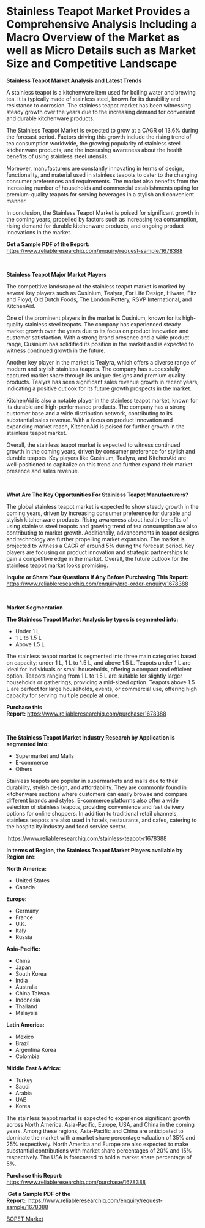 <p><h1>Stainless Teapot Market Provides a Comprehensive Analysis Including a Macro Overview of the Market as well as Micro Details such as Market Size and Competitive Landscape</h1></p><p><strong>Stainless Teapot Market Analysis and Latest Trends</strong></p>
<p><p>A stainless teapot is a kitchenware item used for boiling water and brewing tea. It is typically made of stainless steel, known for its durability and resistance to corrosion. The stainless teapot market has been witnessing steady growth over the years due to the increasing demand for convenient and durable kitchenware products.</p><p>The Stainless Teapot Market is expected to grow at a CAGR of 13.6% during the forecast period. Factors driving this growth include the rising trend of tea consumption worldwide, the growing popularity of stainless steel kitchenware products, and the increasing awareness about the health benefits of using stainless steel utensils.</p><p>Moreover, manufacturers are constantly innovating in terms of design, functionality, and material used in stainless teapots to cater to the changing consumer preferences and requirements. The market also benefits from the increasing number of households and commercial establishments opting for premium-quality teapots for serving beverages in a stylish and convenient manner.</p><p>In conclusion, the Stainless Teapot Market is poised for significant growth in the coming years, propelled by factors such as increasing tea consumption, rising demand for durable kitchenware products, and ongoing product innovations in the market.</p></p>
<p><strong>Get a Sample PDF of the Report:&nbsp;</strong> <a href="https://www.reliableresearchiq.com/enquiry/request-sample/1678388">https://www.reliableresearchiq.com/enquiry/request-sample/1678388</a></p>
<p>&nbsp;</p>
<p><strong>Stainless Teapot Major Market Players</strong></p>
<p><p>The competitive landscape of the stainless teapot market is marked by several key players such as Cusinium, Tealyra, For Life Design, Hiware, Fitz and Floyd, Old Dutch Foods, The London Pottery, RSVP International, and KitchenAid. </p><p>One of the prominent players in the market is Cusinium, known for its high-quality stainless steel teapots. The company has experienced steady market growth over the years due to its focus on product innovation and customer satisfaction. With a strong brand presence and a wide product range, Cusinium has solidified its position in the market and is expected to witness continued growth in the future.</p><p>Another key player in the market is Tealyra, which offers a diverse range of modern and stylish stainless teapots. The company has successfully captured market share through its unique designs and premium quality products. Tealyra has seen significant sales revenue growth in recent years, indicating a positive outlook for its future growth prospects in the market.</p><p>KitchenAid is also a notable player in the stainless teapot market, known for its durable and high-performance products. The company has a strong customer base and a wide distribution network, contributing to its substantial sales revenue. With a focus on product innovation and expanding market reach, KitchenAid is poised for further growth in the stainless teapot market.</p><p>Overall, the stainless teapot market is expected to witness continued growth in the coming years, driven by consumer preference for stylish and durable teapots. Key players like Cusinium, Tealyra, and KitchenAid are well-positioned to capitalize on this trend and further expand their market presence and sales revenue.</p></p>
<p>&nbsp;</p>
<p><strong>What Are The Key Opportunities For Stainless Teapot Manufacturers?</strong></p>
<p><p>The global stainless teapot market is expected to show steady growth in the coming years, driven by increasing consumer preference for durable and stylish kitchenware products. Rising awareness about health benefits of using stainless steel teapots and growing trend of tea consumption are also contributing to market growth. Additionally, advancements in teapot designs and technology are further propelling market expansion. The market is projected to witness a CAGR of around 5% during the forecast period. Key players are focusing on product innovation and strategic partnerships to gain a competitive edge in the market. Overall, the future outlook for the stainless teapot market looks promising.</p></p>
<p><strong>Inquire or Share Your Questions If Any Before Purchasing This Report:</strong> <a href="https://www.reliableresearchiq.com/enquiry/pre-order-enquiry/1678388">https://www.reliableresearchiq.com/enquiry/pre-order-enquiry/1678388</a></p>
<p>&nbsp;</p>
<p><strong>Market Segmentation</strong></p>
<p><strong>The Stainless Teapot Market Analysis by types is segmented into:</strong></p>
<p><ul><li>Under 1 L</li><li>1 L to 1.5 L</li><li>Above 1.5 L</li></ul></p>
<p><p>The stainless teapot market is segmented into three main categories based on capacity: under 1 L, 1 L to 1.5 L, and above 1.5 L. Teapots under 1 L are ideal for individuals or small households, offering a compact and efficient option. Teapots ranging from 1 L to 1.5 L are suitable for slightly larger households or gatherings, providing a mid-sized option. Teapots above 1.5 L are perfect for large households, events, or commercial use, offering high capacity for serving multiple people at once.</p></p>
<p><strong>Purchase this Report:&nbsp;</strong><a href="https://www.reliableresearchiq.com/purchase/1678388">https://www.reliableresearchiq.com/purchase/1678388</a></p>
<p>&nbsp;</p>
<p><strong>The Stainless Teapot Market Industry Research by Application is segmented into:</strong></p>
<p><ul><li>Supermarket and Malls</li><li>E-commerce</li><li>Others</li></ul></p>
<p><p>Stainless teapots are popular in supermarkets and malls due to their durability, stylish design, and affordability. They are commonly found in kitchenware sections where customers can easily browse and compare different brands and styles. E-commerce platforms also offer a wide selection of stainless teapots, providing convenience and fast delivery options for online shoppers. In addition to traditional retail channels, stainless teapots are also used in hotels, restaurants, and cafes, catering to the hospitality industry and food service sector.</p></p>
<p><a href="https://www.reliableresearchiq.com/stainless-teapot-r1678388">&nbsp;https://www.reliableresearchiq.com/stainless-teapot-r1678388</a></p>
<p><strong>In terms of Region, the Stainless Teapot Market Players available by Region are:</strong></p>
<p>
    <p> <strong> North America: </strong>
        <ul>
            <li>United States</li>
            <li>Canada</li>
        </ul>
        </p> 
    <p> <strong> Europe: </strong>
        <ul>
            <li>Germany</li>
            <li>France</li>
            <li>U.K.</li>
            <li>Italy</li>
            <li>Russia</li>
        </ul>
        </p> 
    <p> <strong> Asia-Pacific: </strong>
        <ul>
            <li>China</li>
            <li>Japan</li>
            <li>South Korea</li>
            <li>India</li>
            <li>Australia</li>
            <li>China Taiwan</li>
            <li>Indonesia</li>
            <li>Thailand</li>
            <li>Malaysia</li>
        </ul>
        </p> 
    <p> <strong> Latin America: </strong>
        <ul>
            <li>Mexico</li>
            <li>Brazil</li>
            <li>Argentina Korea</li>
            <li>Colombia</li>
        </ul>
        </p> 
    <p> <strong> Middle East & Africa: </strong>
        <ul>
            <li>Turkey</li>
            <li>Saudi</li>
            <li>Arabia</li>
            <li>UAE</li>
            <li>Korea</li>
        </ul>
    </p>
    </p>
<p><p>The stainless teapot market is expected to experience significant growth across North America, Asia-Pacific, Europe, USA, and China in the coming years. Among these regions, Asia-Pacific and China are anticipated to dominate the market with a market share percentage valuation of 35% and 25% respectively. North America and Europe are also expected to make substantial contributions with market share percentages of 20% and 15% respectively. The USA is forecasted to hold a market share percentage of 5%.</p></p>
<p><strong>Purchase this Report: </strong><a href="https://www.reliableresearchiq.com/purchase/1678388">https://www.reliableresearchiq.com/purchase/1678388</a></p>
<p>&nbsp;<strong>Get a Sample PDF of the Report:&nbsp;&nbsp;</strong><a href="https://www.reliableresearchiq.com/enquiry/request-sample/1678388">https://www.reliableresearchiq.com/enquiry/request-sample/1678388</a></p>
<p><strong></strong></p>
<p><p><a href="https://view.publitas.com/reportprime-1/bopet-market-emerging-trends-and-future-prospects-for-period-from-2024-to-2031/">BOPET Market</a></p></p>